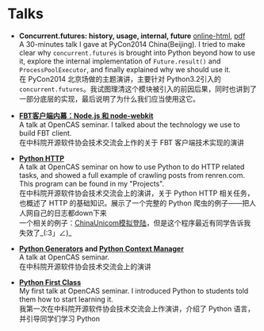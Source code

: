 Talks
==

* **Concurrent.futures: history, usage, internal, future** [online-html][6], [pdf][7]  
A 30-minutes talk I gave at PyCon2014 China(Beijing). I tried to make clear why `concurrent.futures` is brought into Python beyond how to use it, explore the internal implementation of `Future.result()` and `ProcessPoolExecutor`, and finally explained why we should use it.    
在 PyCon2014 北京场做的主题演讲，主要针对 Python3.2引入的 `concurrent.futures`。我试图理清这个模块被引入的前因后果，同时也讲到了一部分底层的实现，最后说明了为什么我们应当使用这它。   

* [**FBT客户端内幕：Node.js 和 node-webkit**][5]  
A talk at OpenCAS seminar. I talked about the technology we use to build FBT client.    
在中科院开源软件协会技术交流会上作的关于 FBT 客户端技术实现的演讲  

* [**Python HTTP**][3]  
A talk at OpenCAS seminar on how to use Python to do HTTP related tasks, and showed a full example of crawling posts from renren.com. This program can be found in my "Projects".  
在中科院开源软件协会技术交流会上的演讲，关于 Python HTTP 相关任务，也概述了 HTTP 的基础知识。展示了一个完整的 Python 爬虫的例子——把人人网自己的日志都down下来   
一个相关的例子：[ChinaUnicom模拟登陆][4]，但是这个程序最近有同学告诉我失效了_(:3」∠)_

* **[Python Generators][1] and [Python Context Manager][2]**  
A talk at OpenCAS seminar.   
在中科院开源软件协会技术交流会上的演讲

* [**Python First Class**][0]  
My first talk at OpenCAS seminar. I introduced Python to students told them how to start learning it.  
我第一次在中科院开源软件协会技术交流会上作演讲，介绍了 Python 语言，并引导同学们学习 Python

[0]: http://www.laike9m.com/media/files/pdf/Python.pdf  
[1]: http://www.laike9m.com/media/files/pdf/Python%20Generators.pdf  
[2]: http://www.laike9m.com/media/files/pdf/Python%20Context%20Manager.pdf  
[3]: http://www.laike9m.com/media/files/pdf/Python%20HTTP.pdf  
[4]: http://www.laike9m.com/media/files/pdf/ChinaUnicom模拟登陆.pdf  
[5]: http://www.laike9m.com/media/files/pdf/node-and-nw.pdf  
[6]: http://www.laike9m.com/media/files/html/PyCon2014-concurrent.futures.html#/
[7]: http://www.laike9m.com/media/files/pdf/PyCon2014-cf-laike9m.pdf  
